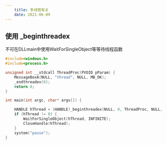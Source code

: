 ```yaml
---
    title: 多线程有关
    date: 2021-06-09
---
```


## 使用 _beginthreadex

不可在DLLmain中使用WaitForSingleObject等等待线程函数

```C++
#include<windows.h>
#include<process.h>

unsigned int __stdcall ThreadProc(PVOID pParam) {
	MessageBoxA(NULL, "thread", NULL, MB_OK);
	_endthreadex(0);
	return 0;
}

int main(int argc, char* argv[]) {

	HANDLE hThread = (HANDLE)_beginthreadex(NULL, 0, ThreadProc, NULL, 0, NULL);
	if (hThread != 0) {
		WaitForSingleObject(hThread, INFINITE);
		CloseHandle(hThread);
	}
	system("pause");
}
```